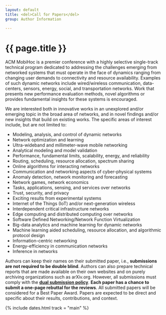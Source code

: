 ```yaml
---
layout: default
title: <del>Call for Papers</del>
group: Author Information

---
```


# {{ page.title }}     

ACM MobiHoc is a premier conference with a highly selective single-track
technical program dedicated to addressing the challenges emerging from
networked systems that must operate in the face of dynamics ranging from
changing user demands to connectivity and resource availability.
Examples of such dynamic networks include wired/wireless communication,
data-centers, sensors, energy, social, and transportation networks. Work
that presents new performance evaluation methods, novel algorithms or
provides fundamental insights for these systems is encouraged.

We are interested both in innovative works in an unexplored and/or
emerging topic in the broad area of networks, and in novel findings
and/or new insights that build on existing works. The specific areas of
interest include, but are not limited to:

- Modeling, analysis, and control of dynamic networks
- Network optimization and learning
- Ultra-wideband and millimeter-wave mobile networking
- Analytical modeling and model validation
- Performance, fundamental limits, scalability, energy, and reliability
- Routing, scheduling, resource allocation, spectrum sharing
- Online algorithms for interacting networks
- Communication and networking aspects of cyber-physical systems
- Anomaly detection, network monitoring and forecasting
- Network games, network economics
- Tasks, applications, sensing, and services over networks
- Trust, security, and privacy
- Exciting results from experimental systems
- Internet of the Things (IoT) and/or next-generation wireless
- Interdependent critical infrastructure networks
- Edge computing and distributed computing over networks
- Software Defined Networking/Network Function Virtualization
- Big-data analytics and machine learning for dynamic networks
- Machine learning aided scheduling, resource allocation, and algorithmic protocol design
- Information-centric networking
- Energy-efficiency in communication networks
- Inference in networks

Authors can keep their names on their submitted paper, i.e., **submissions are not required to be double blind**.
Authors can also prepare technical reports that are made available on their own websites and on purely archiving organizations such as arXiv.org.
However, all submissions must comply with the [**dual submission policy**](submission.html#dual-submission-policy). **Each paper has a chance to submit 
a one-page rebuttal for the reviews**.
All submitted papers will be considered for a Best Paper Award.
Papers are expected to be direct and specific about their results, contributions, and context.

{% include dates.html track = "main" %}
